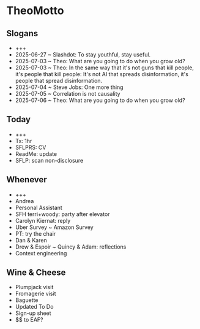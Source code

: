 # TheoMotto

## Slogans

* +++
* 2025-06-27 ~ Slashdot: To stay youthful, stay useful.
* 2025-07-03 ~ Theo: What are you going to do when you grow old?
* 2025-07-03 ~ Theo: In the same way that it's not guns that kill people, it's people that kill people: It's not AI that spreads disinformation, it's people that spread disinformation.
* 2025-07-04 ~ Steve Jobs: One more thing
* 2025-07-05 ~ Correlation is not causality
* 2025-07-06 ~ Theo: What are you going to do when you grow old?

## Today

* +++
* Tx: 1hr
* SFLPRS: CV
* ReadMe: update
* SFLP: scan non-disclosure

## Whenever

* +++
* Andrea
* Personal Assistant
* SFH terri+woody: party after elevator
* Carolyn Kiernat: reply
* Uber Survey ~ Amazon Survey
* PT: try the chair
* Dan & Karen
* Drew & Espoir ~ Quincy & Adam: reflections
* Context engineering

## Wine & Cheese

* Plumpjack visit
* Fromagerie visit
* Baguette
* Updated To Do
* Sign-up sheet
* $$ to EAF?
